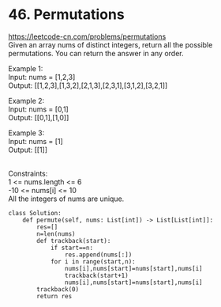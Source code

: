 # 46. Permutations
https://leetcode-cn.com/problems/permutations   
Given an array nums of distinct integers, return all the possible permutations. You can return the answer in any order.  

Example 1:  
Input: nums = [1,2,3]  
Output: [[1,2,3],[1,3,2],[2,1,3],[2,3,1],[3,1,2],[3,2,1]]  

Example 2:  
Input: nums = [0,1]  
Output: [[0,1],[1,0]]  

Example 3:  
Input: nums = [1]  
Output: [[1]]  
 

Constraints:  
1 <= nums.length <= 6  
-10 <= nums[i] <= 10  
All the integers of nums are unique.  

``` python3
class Solution:
    def permute(self, nums: List[int]) -> List[List[int]]:
        res=[]
        n=len(nums)
        def trackback(start):
            if start==n:
                res.append(nums[:])
            for i in range(start,n):
                nums[i],nums[start]=nums[start],nums[i]
                trackback(start+1)
                nums[i],nums[start]=nums[start],nums[i]
        trackback(0)
        return res
```
